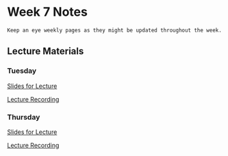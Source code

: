 Week 7 Notes
============================

```{note}
Keep an eye weekly pages as they might be updated throughout the week.
```

## Lecture Materials

### Tuesday

<a href="../resources/11_8_22-human_performance.pdf" >Slides for Lecture</a>

[Lecture Recording](https://uci.yuja.com/V/Video?v=6300874&node=28065396&a=39520867&autoplay=1)

### Thursday

<a href="../resources/11_8_22-human_performance.pdf" >Slides for Lecture</a>

[Lecture Recording](https://uci.yuja.com/V/Video?v=6312699&node=28099770&a=342207196&autoplay=1)
